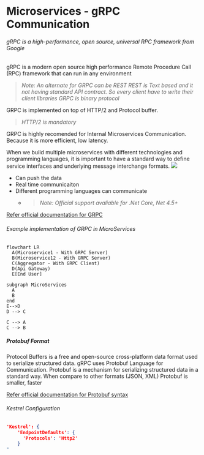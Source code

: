 # Microservices - gRPC Communication
###### gRPC is a high-performance, open source, universal RPC framework from Google
>
gRPC is a modern open source high performance Remote Procedure Call (RPC) framework that can run in any environment

> *Note: An alternate for GRPC can be REST*
> *REST is Text based and it not having standard API contract. So every client have to write their client libraries*
> *GRPC is binary protocol*

GRPC is implemented on top of HTTP/2 and Protocol buffer.
> *HTTP/2 is mandatory*


GRPC is highly recomended for Internal Microservices Communication. Because it is more efficient, low latency.

When we build multiple microservices with different technologies and programming languages, it is important to have a standard way to define service interfaces and underlying message interchange formats.
![](https://grpc.io/img/landing-2.svg)

* Can push the data
* Real time communicaiton
* Different programming languages can communicate
  * > *Note: Official support avaliable for  .Net Core, Net 4.5+*


[Refer official documentation for GRPC](https://grpc.io/docs/what-is-grpc/introduction/)

###### Example implementation of GRPC in MicroServices
```mermaid
flowchart LR
  A(Microservice1 - With GRPC Server)
  B(Microservice12 - With GRPC Server)
  C(Aggregator - With GRPC Client)
  D(Api Gateway)
  E[End User]

subgraph MicroServices
  A
  B
end
E-->D
D --> C

C --> A
C --> B
```

##### Protobuf Format
Protocol Buffers is a free and open-source cross-platform data format used to serialize structured data.
gRPC uses Protobuf Language for Communication. Protobuf is a mechanism for serializing structured data in a standard way. When compare to other formats (JSON, XML) Protobuf is smaller, faster

[Refer official documentation for Protobuf syntax](https://developers.google.com/protocol-buffers/docs/proto3)


###### Kestrel Configuration

``` json
'Kestrel': {
    'EndpointDefaults': {
      'Protocols': 'Http2'
    }
"
```




[//]: # (Tags: gRPC, Protobuf, Microservices, Remote Procedure Call Framework, MicroServices Communication)
[//]: # (Type: Microservices - GRPC)
[//]: # (Rating: 2)
[//]: # (Languages:powershell)
[//]: # (ReadyState:Publish)
